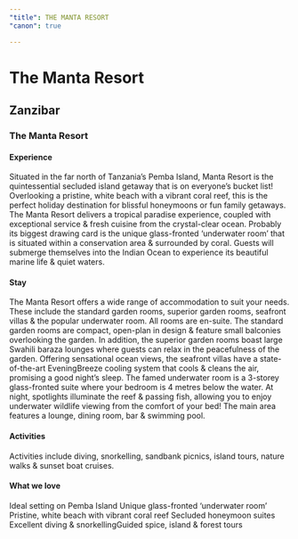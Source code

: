 ```yaml
---
"title": THE MANTA RESORT
"canon": true

---
```


# The Manta Resort
## Zanzibar
### The Manta Resort

#### Experience
Situated in the far north of Tanzania’s Pemba Island, Manta Resort is the quintessential secluded island getaway that is on everyone’s bucket list!
Overlooking a pristine, white beach with a vibrant coral reef, this is the perfect holiday destination for blissful honeymoons or fun family getaways.  
The Manta Resort delivers a tropical paradise experience, coupled with exceptional service &amp; fresh cuisine from the crystal-clear ocean.
Probably its biggest drawing card is the unique glass-fronted ‘underwater room’ that is situated within a conservation area &amp; surrounded by coral.  Guests will submerge themselves into the Indian Ocean to experience its beautiful marine life &amp; quiet waters.

#### Stay
The Manta Resort offers a wide range of accommodation to suit your needs.  These include the standard garden rooms, superior garden rooms, seafront villas &amp; the popular underwater room.  All rooms are en-suite.
The standard garden rooms are compact, open-plan in design &amp; feature small balconies overlooking the garden.
In addition, the superior garden rooms boast large Swahili baraza lounges where guests can relax in the peacefulness of the garden.
Offering sensational ocean views, the seafront villas have a state-of-the-art EveningBreeze cooling system that cools &amp; cleans the air, promising a good night’s sleep.
The famed underwater room is a 3-storey glass-fronted suite where your bedroom is 4 metres below the water.  At night, spotlights illuminate the reef &amp; passing fish, allowing you to enjoy underwater wildlife viewing from the comfort of your bed!
The main area features a lounge, dining room, bar &amp; swimming pool.

#### Activities
Activities include diving, snorkelling, sandbank picnics, island tours, nature walks &amp; sunset boat cruises.


#### What we love
Ideal setting on Pemba Island
Unique glass-fronted ‘underwater room’
Pristine, white beach with vibrant coral reef
Secluded honeymoon suites
Excellent diving &amp; snorkellingGuided spice, island &amp; forest tours